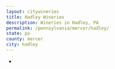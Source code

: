 ```yaml
---
layout: citywineries
title: Hadley Wineries
description: Wineries in Hadley, PA
permalink: /pennsylvania/mercer/hadley/
state: pa
county: mercer
city: hadley
---
```

-
